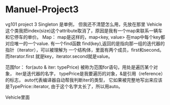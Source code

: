 # Manuel-Project3
vg101 project 3
Singleton 是单例， 但我还不清楚怎么用，先放在那里
Vehicle 这个类我把index(size)这个attribute取消了，原因是我有一个map来联系一辆车和它停车的单价。
Map：
map是这样的，map<key, value> 在map中每个key都对应唯一的一个value. 有一个find函数 find(key),返回的是指向那一组的迭代器的指针（iterator），可以被理解为
一个结构体，里面有两个成员，first和second。
而iterator.first 就是key，iterator.second就是value。

范围for：
for(auto & iter: typePrice) 被称为范围for语句，用处是遍历某个对象， iter是迭代器的名字， typePrice是我要遍历的对象，&是引用（reference）的标志，
auto代表编译器自动帮我判断iter的类型， 它如果被完整地写出来应该是TypePrice::iterator, 由于这个名字太长了，所以用auto。

Vehicle里面
